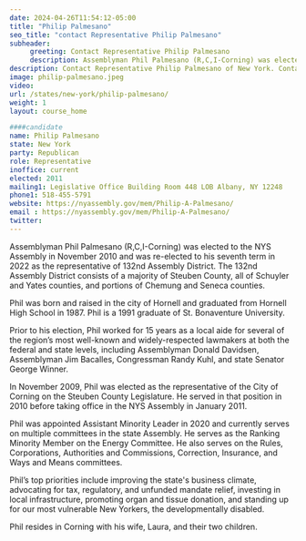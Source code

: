 ```yaml
---
date: 2024-04-26T11:54:12-05:00
title: "Philip Palmesano"
seo_title: "contact Representative Philip Palmesano"
subheader:
     greeting: Contact Representative Philip Palmesano
     description: Assemblyman Phil Palmesano (R,C,I-Corning) was elected to the NYS Assembly in November 2010 and was re-elected to his seventh term in 2022 as the representative of 132nd Assembly District. The 132nd Assembly District consists of a majority of Steuben County, all of Schuyler and Yates counties, and portions of Chemung and Seneca counties.
description: Contact Representative Philip Palmesano of New York. Contact information for Philip Palmesano includes email address, phone number, and mailing address.
image: philip-palmesano.jpeg
video:
url: /states/new-york/philip-palmesano/
weight: 1
layout: course_home

####candidate
name: Philip Palmesano
state: New York
party: Republican
role: Representative
inoffice: current
elected: 2011
mailing1: Legislative Office Building Room 448 LOB Albany, NY 12248
phone1: 518-455-5791
website: https://nyassembly.gov/mem/Philip-A-Palmesano/
email : https://nyassembly.gov/mem/Philip-A-Palmesano/
twitter:
---
```


Assemblyman Phil Palmesano (R,C,I-Corning) was elected to the NYS Assembly in November 2010 and was re-elected to his seventh term in 2022 as the representative of 132nd Assembly District. The 132nd Assembly District consists of a majority of Steuben County, all of Schuyler and Yates counties, and portions of Chemung and Seneca counties.

Phil was born and raised in the city of Hornell and graduated from Hornell High School in 1987. Phil is a 1991 graduate of St. Bonaventure University.

Prior to his election, Phil worked for 15 years as a local aide for several of the region’s most well-known and widely-respected lawmakers at both the federal and state levels, including Assemblyman Donald Davidsen, Assemblyman Jim Bacalles, Congressman Randy Kuhl, and state Senator George Winner.

In November 2009, Phil was elected as the representative of the City of Corning on the Steuben County Legislature. He served in that position in 2010 before taking office in the NYS Assembly in January 2011.

Phil was appointed Assistant Minority Leader in 2020 and currently serves on multiple committees in the state Assembly. He serves as the Ranking Minority Member on the Energy Committee. He also serves on the Rules, Corporations, Authorities and Commissions, Correction, Insurance, and Ways and Means committees.

Phil’s top priorities include improving the state's business climate, advocating for tax, regulatory, and unfunded mandate relief, investing in local infrastructure, promoting organ and tissue donation, and standing up for our most vulnerable New Yorkers, the developmentally disabled.

Phil resides in Corning with his wife, Laura, and their two children.
